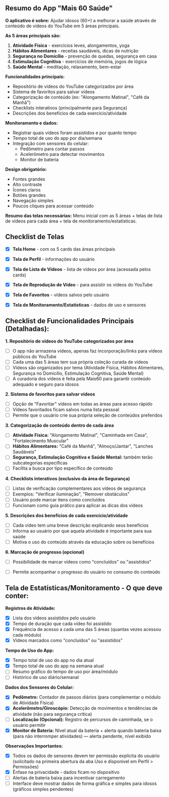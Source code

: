 ## Resumo do App "Mais 60 Saúde"

**O aplicativo é sobre:** Ajudar idosos (60+) a melhorar a saúde através de conteúdo de vídeos do YouTube em 5 áreas principais.

**As 5 áreas principais são:**
1. **Atividade Física** - exercícios leves, alongamentos, yoga
2. **Hábitos Alimentares** - receitas saudáveis, dicas de nutrição  
3. **Segurança no Domicílio** - prevenção de quedas, segurança em casa
4. **Estimulação Cognitiva** - exercícios de memória, jogos de lógica
5. **Saúde Mental** - meditação, relaxamento, bem-estar

**Funcionalidades principais:**
- Repositório de vídeos do YouTube categorizados por área
- Sistema de favoritos para salvar vídeos
- Categorização de conteúdo (ex: "Alongamento Matinal", "Café da Manhã")
- Checklists interativos (principalmente para Segurança)
- Descrições dos benefícios de cada exercício/atividade

**Monitoramento e dados:**
- Registrar quais vídeos foram assistidos e por quanto tempo
- Tempo total de uso do app por dia/semana
- Integração com sensores do celular:
  - Pedômetro para contar passos
  - Acelerômetro para detectar movimentos
  - Monitor de bateria

**Design obrigatório:**
- Fontes grandes
- Alto contraste
- Ícones claros
- Botões grandes
- Navegação simples
- Poucos cliques para acessar conteúdo

**Resumo das telas necessárias:** Menu inicial com as 5 áreas + telas de lista de vídeos para cada área + tela de monitoramento/estatísticas.

## Checklist de Telas

- [x] **Tela Home** - com os 5 cards das áreas principais
- [x] **Tela de Perfil** - informações do usuário
- [x] **Tela de Lista de Vídeos** - lista de vídeos por área (acessada pelos cards)
- [x] **Tela de Reprodução de Vídeo** - para assistir os vídeos do YouTube
- [x] **Tela de Favoritos** - vídeos salvos pelo usuário
- [x] **Tela de Monitoramento/Estatísticas** - dados de uso e sensores


## Checklist de Funcionalidades Principais (Detalhadas):

**1. Repositório de vídeos do YouTube categorizados por área**
- [ ] O app não armazena vídeos, apenas faz incorporação/links para vídeos públicos do YouTube
- [ ] Cada uma das 5 áreas tem sua própria coleção curada de vídeos
- [ ] Vídeos são organizados por tema (Atividade Física, Hábitos Alimentares, Segurança no Domicílio, Estimulação Cognitiva, Saúde Mental)
- [ ] A curadoria dos vídeos é feita pela Mais60 para garantir conteúdo adequado e seguro para idosos

**2. Sistema de favoritos para salvar vídeos**
- [ ] Opção de "Favoritar" vídeos em todas as áreas para acesso rápido
- [ ] Vídeos favoritados ficam salvos numa lista pessoal
- [ ] Permite que o usuário crie sua própria seleção de conteúdos preferidos

**3. Categorização de conteúdo dentro de cada área**
- [ ] **Atividade Física:** "Alongamento Matinal", "Caminhada em Casa", "Fortalecimento Muscular"
- [ ] **Hábitos Alimentares:** "Café da Manhã", "Almoço/Jantar", "Lanches Saudáveis"
- [ ] **Segurança, Estimulação Cognitiva e Saúde Mental:** também terão subcategorias específicas
- [ ] Facilita a busca por tipo específico de conteúdo

**4. Checklists interativos (exclusivo da área de Segurança)**
- [ ] Listas de verificação complementares aos vídeos de segurança
- [ ] Exemplos: "Verificar iluminação", "Remover obstáculos"
- [ ] Usuário pode marcar itens como concluídos
- [ ] Funcionam como guia prático para aplicar as dicas dos vídeos

**5. Descrições dos benefícios de cada exercício/atividade**
- [ ] Cada vídeo tem uma breve descrição explicando seus benefícios
- [ ] Informa ao usuário por que aquela atividade é importante para sua saúde
- [ ] Motiva o uso do conteúdo através da educação sobre os benefícios

**6. Marcação de progresso (opcional)**
- [ ] Possibilidade de marcar vídeos como "concluídos" ou "assistidos"
- [ ] Permite acompanhar o progresso do usuário no consumo do conteúdo


## Tela de Estatísticas/Monitoramento - O que deve conter:

**Registros de Atividade:**
- [x] Lista dos vídeos assistidos pelo usuário
- [x] Tempo de duração que cada vídeo foi assistido
- [x] Frequência de acesso a cada uma das 5 áreas (quantas vezes acessou cada módulo)
- [x] Vídeos marcados como "concluídos" ou "assistidos"

**Tempo de Uso do App:**
- [x] Tempo total de uso do app no dia atual
- [x] Tempo total de uso do app na semana atual
- [ ] Resumo gráfico do tempo de uso por área/módulo
- [ ] Histórico de uso diário/semanal

**Dados dos Sensores do Celular:**
- [x] **Pedômetro:** Contador de passos diários (para complementar o módulo de Atividade Física)
- [x] **Acelerômetro/Giroscópio:** Detecção de movimentos e tendências de atividade (não para segurança crítica)
- [ ] **Localização (Opcional):** Registro de percursos de caminhada, se o usuário permitir
- [x] **Monitor de Bateria:** Nível atual da bateria + alerta quando bateria baixa (para não interromper atividades) — alerta pendente, nível exibido

**Observações Importantes:**
- [x] Todos os dados de sensores devem ter permissão explícita do usuário (solicitado na primeira abertura da aba Uso e disponível em Perfil > Permissões)
- [x] Ênfase na privacidade - dados ficam no dispositivo
- [ ] Alertas de bateria baixa para incentivar carregamento
- [ ] Interface deve mostrar dados de forma gráfica e simples para idosos (gráficos simples pendentes)